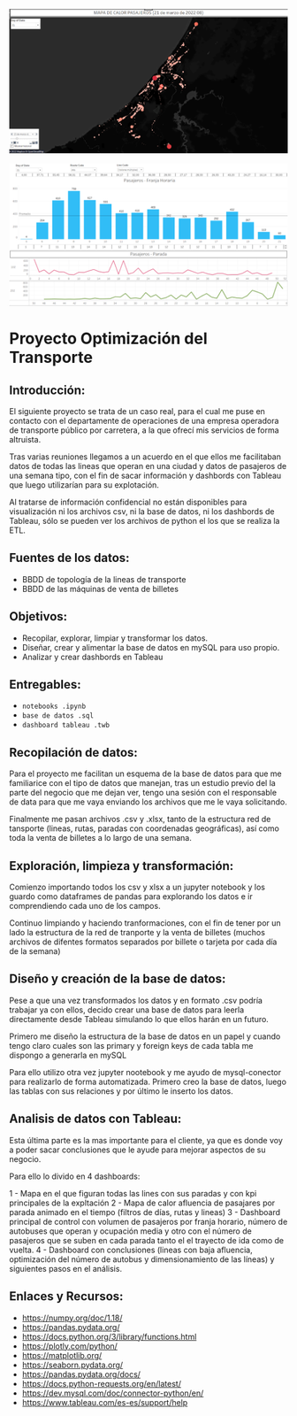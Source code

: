 ![heat_map.png](images/heat_map.png)



![Transport_dashbord.png](images/Transport_dashbord.png)



# Proyecto Optimización del Transporte
## Introducción:


El siguiente proyecto se trata de un caso real, para el cual me puse en contacto con el departamente de operaciones de una empresa operadora de transporte público por carretera, a la que ofrecí mis servicios de forma altruista.

Tras varias reuniones llegamos a un acuerdo en el que ellos me facilitaban datos de todas las lineas que operan en una ciudad y datos de pasajeros de una semana tipo, con el fin de sacar información y dashbords con Tableau que luego utilizarían para su explotación.  

Al tratarse de información confidencial no están disponibles para visualización ni los archivos csv, ni la base de datos, ni los dashbords de Tableau, sólo se pueden ver los archivos de python el los que se realiza la ETL.


## Fuentes de los datos:

 - BBDD de topología de la lineas de transporte
 - BBDD de las máquinas de venta de billetes
 

## Objetivos:

- Recopilar, explorar, limpiar y transformar los datos.
- Diseñar, crear y alimentar la base de datos en mySQL para uso propio.
- Analizar y crear dashbords en Tableau


## Entregables:

- `notebooks .ipynb` 
- `base de datos .sql`
- `dashboard tableau .twb`


## Recopilación de datos:

Para el proyecto me facilitan un esquema de la base de datos para que me familiarice con el tipo de datos que manejan, tras un estudio previo del la parte del negocio que me dejan ver, tengo una sesión con el responsable de data para que me vaya enviando los archivos que me le vaya solicitando.

Finalmente me pasan archivos .csv y .xlsx, tanto de la estructura red de tansporte (lineas, rutas, paradas con coordenadas geográficas), así como toda la venta de billetes a lo largo de una semana.  
        


## Exploración, limpieza y transformación:

Comienzo importando todos los csv y xlsx a un jupyter notebook y los guardo como dataframes de pandas para explorando los datos e ir comprendiendo cada uno de los campos.

Continuo limpiando y haciendo tranformaciones, con el fin de tener por un lado la estructura de la red de tranporte y la venta de billetes (muchos archivos de difentes formatos separados por billete o tarjeta por cada día de la semana)




## Diseño y creación de la base de datos:

Pese a que una vez transformados los datos y en formato .csv podría trabajar ya con ellos, decido crear una base de datos para leerla directamente desde Tableau simulando lo que ellos harán en un futuro.


Primero me diseño la estructura de la base de datos en un papel y cuando tengo claro cuales son las primary y foreign keys de cada tabla me dispongo a generarla en mySQL

Para ello utilizo otra vez jupyter nootebook y me ayudo de mysql-conector para realizarlo de forma automatizada. Primero creo la base de datos, luego las tablas con sus relaciones y por último le inserto los datos.


## Analisis de datos con Tableau:

Esta última parte es la mas importante para el cliente, ya que es donde voy a poder sacar conclusiones que le ayude para mejorar aspectos de su negocio.

Para ello lo divido en 4 dashboards:

1 - Mapa en el que figuran todas las lines con sus paradas y con kpi principales de la expltación
2 - Mapa de calor afluencia de pasajares por parada animado en el tiempo (filtros de días, rutas y lineas)
3 - Dashboard principal de control con volumen de pasajeros por franja horario, número de autobuses que operan y ocupación media y otro con el número de pasajeros que se suben en cada parada tanto el el trayecto de ida como de vuelta.
4 - Dashboard con conclusiones (lineas con baja afluencia, optimización del número de autobus y dimensionamiento de las líneas) y siguientes pasos en el análisis.



## Enlaces y Recursos:

- <https://numpy.org/doc/1.18/>
- <https://pandas.pydata.org/>
- https://docs.python.org/3/library/functions.html
- https://plotly.com/python/
- https://matplotlib.org/
- https://seaborn.pydata.org/
- https://pandas.pydata.org/docs/
- https://docs.python-requests.org/en/latest/
- https://dev.mysql.com/doc/connector-python/en/
- https://www.tableau.com/es-es/support/help




```python

```
